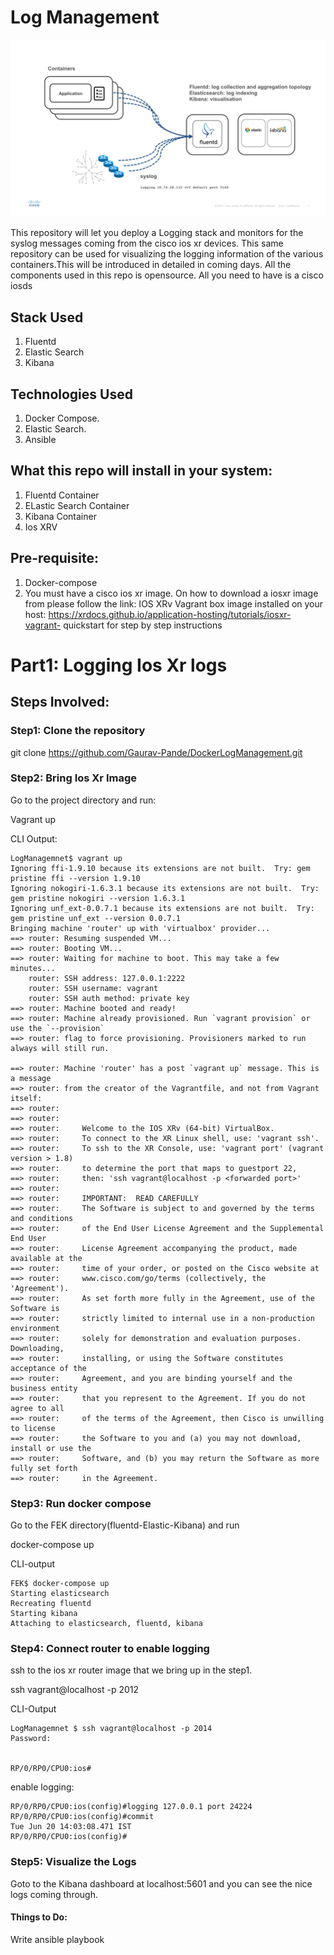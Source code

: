 # Log Management

<center>
<img src="assets/fluentd.png"/>
</center>


This repository will let you deploy a Logging stack and monitors for the syslog messages coming from the cisco ios xr devices. This same repository can be used for visualizing the logging information of the various containers.This will be introduced in detailed in coming days.
All the components used in this repo is opensource. All you need to have is a cisco iosds

## Stack Used

1. Fluentd
2. Elastic Search
3. Kibana






## Technologies Used

1. Docker Compose.
2. Elastic Search.
3. Ansible


## What this repo will install in your system:

1. Fluentd Container
2. ELastic Search Container
3. Kibana Container
4. Ios XRV


## Pre-requisite:

1. Docker-compose
2. You must have a cisco ios xr image. On how to download a iosxr image from please follow the link:
 IOS XRv Vagrant box image installed on your host: https://xrdocs.github.io/application-hosting/tutorials/iosxr-vagrant- quickstart for step by step instructions

# Part1: Logging Ios Xr logs

## Steps Involved:

### Step1: Clone the repository

git clone https://github.com/Gaurav-Pande/DockerLogManagement.git

### Step2: Bring Ios Xr Image

Go to the project directory and run:

Vagrant up


CLI Output:

```
LogManagemnet$ vagrant up
Ignoring ffi-1.9.10 because its extensions are not built.  Try: gem pristine ffi --version 1.9.10
Ignoring nokogiri-1.6.3.1 because its extensions are not built.  Try: gem pristine nokogiri --version 1.6.3.1
Ignoring unf_ext-0.0.7.1 because its extensions are not built.  Try: gem pristine unf_ext --version 0.0.7.1
Bringing machine 'router' up with 'virtualbox' provider...
==> router: Resuming suspended VM...
==> router: Booting VM...
==> router: Waiting for machine to boot. This may take a few minutes...
    router: SSH address: 127.0.0.1:2222
    router: SSH username: vagrant
    router: SSH auth method: private key
==> router: Machine booted and ready!
==> router: Machine already provisioned. Run `vagrant provision` or use the `--provision`
==> router: flag to force provisioning. Provisioners marked to run always will still run.

==> router: Machine 'router' has a post `vagrant up` message. This is a message
==> router: from the creator of the Vagrantfile, and not from Vagrant itself:
==> router: 
==> router: 
==> router:     Welcome to the IOS XRv (64-bit) VirtualBox.
==> router:     To connect to the XR Linux shell, use: 'vagrant ssh'.
==> router:     To ssh to the XR Console, use: 'vagrant port' (vagrant version > 1.8)
==> router:     to determine the port that maps to guestport 22,
==> router:     then: 'ssh vagrant@localhost -p <forwarded port>'
==> router: 
==> router:     IMPORTANT:  READ CAREFULLY
==> router:     The Software is subject to and governed by the terms and conditions
==> router:     of the End User License Agreement and the Supplemental End User
==> router:     License Agreement accompanying the product, made available at the
==> router:     time of your order, or posted on the Cisco website at
==> router:     www.cisco.com/go/terms (collectively, the 'Agreement').
==> router:     As set forth more fully in the Agreement, use of the Software is
==> router:     strictly limited to internal use in a non-production environment
==> router:     solely for demonstration and evaluation purposes. Downloading,
==> router:     installing, or using the Software constitutes acceptance of the
==> router:     Agreement, and you are binding yourself and the business entity
==> router:     that you represent to the Agreement. If you do not agree to all
==> router:     of the terms of the Agreement, then Cisco is unwilling to license
==> router:     the Software to you and (a) you may not download, install or use the
==> router:     Software, and (b) you may return the Software as more fully set forth
==> router:     in the Agreement.
```

### Step3: Run docker compose

Go to the FEK directory(fluentd-Elastic-Kibana) and run

docker-compose up

CLI-output

```
FEK$ docker-compose up
Starting elasticsearch
Recreating fluentd
Starting kibana
Attaching to elasticsearch, fluentd, kibana
```


### Step4: Connect router to enable logging

ssh to the ios xr router image that we bring up in the step1.

ssh vagrant@localhost -p 2012

CLI-Output

```
LogManagemnet $ ssh vagrant@localhost -p 2014
Password: 


RP/0/RP0/CPU0:ios#
```

enable logging:

```
RP/0/RP0/CPU0:ios(config)#logging 127.0.0.1 port 24224
RP/0/RP0/CPU0:ios(config)#commit
Tue Jun 20 14:03:08.471 IST
RP/0/RP0/CPU0:ios(config)#
```

### Step5: Visualize the Logs

Goto to the Kibana dashboard at localhost:5601 and you can see the nice logs coming through.


#### Things to Do:

Write ansible playbook






